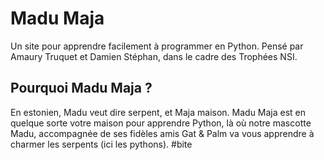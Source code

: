 # Madu Maja
Un site pour apprendre facilement à programmer en Python. Pensé par Amaury Truquet et Damien Stéphan, dans le cadre des Trophées NSI.

## Pourquoi Madu Maja ?
En estonien, Madu veut dire serpent, et Maja maison. Madu Maja est en quelque sorte votre maison pour apprendre Python, là où notre mascotte Madu, accompagnée de ses fidèles amis Gat & Palm va vous apprendre à charmer les serpents (ici les pythons).
#bite 